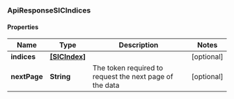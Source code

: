 ### ApiResponseSICIndices

#### Properties
Name | Type | Description | Notes
------------ | ------------- | ------------- | -------------
**indices** | [**[SICIndex]**](SICIndex.md) |  | [optional] 
**nextPage** | **String** | The token required to request the next page of the data | [optional] 



